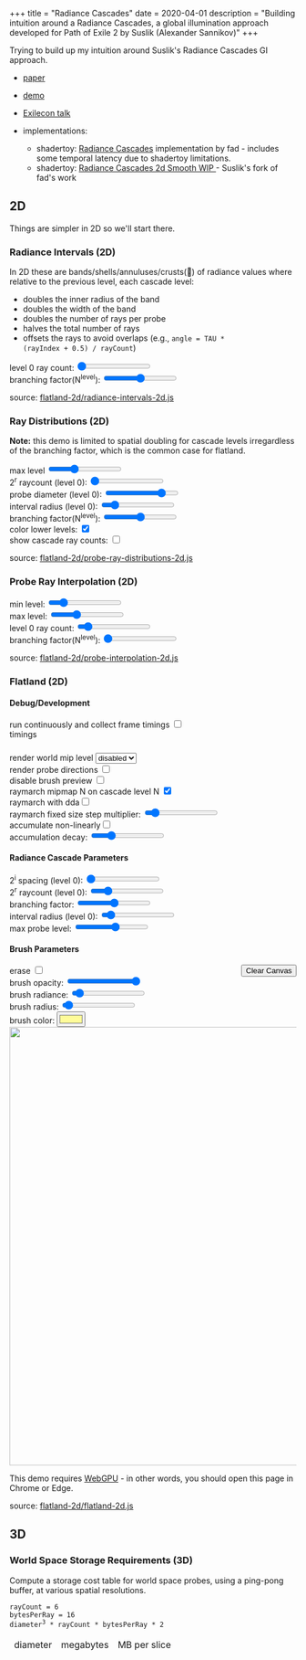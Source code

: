 +++
title = "Radiance Cascades"
date = 2020-04-01
description = "Building intuition around a Radiance Cascades, a global illumination approach developed for Path of Exile 2 by Suslik (Alexander Sannikov)"
+++

Trying to build up my intuition around Suslik's Radiance Cascades GI approach.
- [paper](https://drive.google.com/file/d/1L6v1_7HY2X-LV3Ofb6oyTIxgEaP4LOI6/view?usp=sharing)
- [demo](https://www.youtube.com/watch?v=xkJ6i2N32Pc)
- [Exilecon talk](https://www.youtube.com/watch?v=B-ODrtmtpzM)

- implementations:
  - shadertoy: [Radiance Cascades](https://www.shadertoy.com/view/mtlBzX) implementation by fad - includes some temporal latency due to shadertoy limitations.
  - shadertoy: [Radiance Cascades 2d Smooth WIP
 ](https://www.shadertoy.com/view/mlSfRD) - Suslik's fork of fad's work

## 2D

Things are simpler in 2D so we'll start there.

### Radiance Intervals (2D)
<section id="radiance-intervals-2d-content">

  In 2D these are bands/shells/annuluses/crusts(🍕) of radiance values where relative to the previous level, each cascade level:
  - doubles the inner radius of the band
  - doubles the width of the band
  - doubles the number of rays per probe
  - halves the total number of rays
  - offsets the rays to avoid overlaps (e.g., <code>angle = TAU * (rayIndex + 0.5) / rayCount</code>)


  <section class="controls">
    <div class="level0RayCount-control control">
      level 0 ray count: <input type="range" min="4" max="8" value="4" />
      <output></output>
    </div>
    <div class="branchingFactor-control control">
      branching factor(N<sup>level</sup>): <input type="range" min="1" max="3" value="2">
      <output></output>
    </p>
  </section>
  <section class="center-align">
    <canvas width="1024" height="1024"></canvas>
  </section>
  <p>
    source: <a href="flatland-2d/radiance-intervals-2d.js" target="_blank">flatland-2d/radiance-intervals-2d.js</a>
  </p>
  <script type="module" src="flatland-2d/radiance-intervals-2d.js"></script>
</section>

### Ray Distributions (2D)
<section id="ray-distributions-2d-content">
  <p>
    <b>Note:</b> this demo is limited to spatial doubling for cascade levels irregardless of the branching factor, which is the common case for flatland.
  </p>

  <section class="controls">
    <section id="ray-distributions-2d-controls">
      <div class="maxLevel-control control">
        max level <input type="range" min="0" max="6" value="2">
        <output></output>
      </div>
      <div class="probeRayCount-control control">
        2<sup>r</sup> raycount (level 0): <input type="range" min="2" max="5" value="2">
        <output></output>
      </div>
      <div class="probeDiameter-control control">
        probe diameter (level 0): <input type="range" min="2" max="7" value="6">
        <output></output>
      </div>
      <div class="intervalRadius-control control">
        interval radius (level 0): <input type="range" min="0" max="64" value="9">
        <output></output>
      </div>
      <div class="branchingFactor-control control">
        branching factor(N<sup>level</sup>): <input type="range" min="1" max="3" value="2" name="level-branching-factor">
        <output></output>
      </div>
      <div class="colorLowerLevels-control control">
        color lower levels: <input type="checkbox" value="1" checked name="color-lower-levels">
      </div>
      <div class="showCascadeRayCounts-control control">
        show cascade ray counts: <input type="checkbox" value="1">
      </div>
    </section>
  </section>

  <section class="center-align">
    <canvas width="1024" height="1024"></canvas>
  </section>
  <p>
    source: <a href="flatland-2d/probe-ray-distributions-2d.js" target="_blank">flatland-2d/probe-ray-distributions-2d.js</a>
  </p>
  <script src="flatland-2d/probe-ray-distributions-2d.js" defer type="module"></script>
</section>

### Probe Ray Interpolation (2D)

<section id="probe-interpolation-2d-content">
  <section class="controls">
    <div class="minLevel-control control">
      min level: <input type="range" min="0" max="6" value="1">
      <output></output>
    </div>
    <div class="maxLevel-control control">
      max level: <input type="range" min="0" max="6" value="2">
      <output></output>
    </div>
    <div class="level0RayCount-control control">
      level 0 ray count: <input type="range" min="1" max="32" value="4" />
      <output></output>
    </div>
    <div class="branchingFactor-control control">
      branching factor(N<sup>level</sup>): <input type="range" min="1" max="3" value="1">
      <output></output>
    </p>
  </section>

  <section class="center-align">
    <canvas width="1024" height="1024"></canvas>
  </section>
  <p>
    source: <a href="flatland-2d/probe-interpolation-2d.js" target="_blank">flatland-2d/probe-interpolation-2d.js</a>
  </p>
  <script type="module" src="flatland-2d/probe-interpolation-2d.js"></script>
</section>

<!-- alias so the rename doesn't really break things-->
<span id="probe-ray-dda-2d"></span>

### Flatland (2D)

<section id="flatland-2d-content" class="has-webgpu">
  <section class="controls" class="webgpu-required">
    <h4>Debug/Development</h4>
    <div class="indent">
    <div class="debugPerformance-control control">
      run continuously and collect frame timings <input type="checkbox" value="1" />
      <span class="timestamp-query-unavailable error" style="display:none">unavailabe, look in the javascript console for "timestamp-query"</span>
      <div class="performance-output" style="margin-right: -50%">
        timings
        <code><pre></pre></code>
      </div>
    </div>
    <div class="debugWorldMipmapLevelRender-control control">
    render world mip level
    <select>
      <option value="-1">disabled</option>
      <option value="0">0</option>
      <option value="1">1</option>
      <option value="2">2</option>
      <option value="3">3</option>
      <option value="4">4</option>
      <option value="5">5</option>
      <option value="6">6</option>
      <option value="7">7</option>
      <option value="8">8</option>
      <option value="9">9</option>
    </select>
    </div>
    <div class="debugProbeDirections-control control">
      render probe directions <input type="checkbox" value="1" />
    </div>
    <div class="debugDisbleBrushPreview-control control">
      disable brush preview <input type="checkbox" value="1" />
    </div>
    <div class="debugRaymarchMipmaps-control control">
      raymarch mipmap N on cascade level N <input type="checkbox" value="1" checked />
    </div>
    <div class="debugRaymarchWithDDA-control control">
      raymarch with dda<input type="checkbox" value="1" />
    </div>
    <div class="debugRaymarchFixedSizeStepMultiplier-control control">
      raymarch fixed size step multiplier: <input type="range" min="1" max="1000" value="100">
      <output></output>
    </div>
    <div class="debugAccumulateNonlinearly-control control">
      accumulate non-linearly<input type="checkbox" value="1" />
    </div>
    <div class="debugAccumulationDecay-control control">
      accumulation decay: <input type="range" min="1" max="400" value="100">
      <output></output>
    </div>
    </div>
    <h4>Radiance Cascade Parameters</h4>
    <div class="indent">
      <div class="probeRadius-control control">
        2<sup>i</sup> spacing (level 0): <input type="range" min="1" max="9" value="1">
        <output></output>
      </div>
      <div class="probeRayCount-control control">
        2<sup>r</sup> raycount (level 0): <input type="range" min="1" max="6" value="2">
        <output></output>
      </div>
      <div class="branchingFactor-control control">
        branching factor: <input type="range" min="1" max="3" value="2">
        <output></output>
      </div>
      <div class="intervalRadius-control control">
        interval radius (level 0): <input type="range" min="0" max="32.0" value="2.6" step="0.1">
        <output></output>
      </div>
      <div class="maxProbeLevel-control control">
        max probe level: <input type="range" min="0" max="9" value="5">
        <output></output>
      </div>
    </div>
    <h4>Brush Parameters</h4>
    <div class="indent">
      <div class="control" style="float: right">
        <button name="clear-button">Clear Canvas</button>
      </div>
      <div class="control brushEraseMode-control">
        erase <input type="checkbox" value="1" />
      </div>
      <div class="control brushOpacity-control">
        brush opacity: <input type="range" min="0" max="255" value="255" step="1">
        <output></output>
      </div>
      <div class="brushRadiance-control control">
        brush radiance: <input type="range" min="0" max="20" value="1" step="0.01">
        <output></output>
      </div>
      <div class="brushRadius-control control">
        brush radius: <input type="range" min="2" max="100" value="5">
        <output></output>
      </div>
      <div class="brushColor-control control">
        brush color: <input type="color" value="#FFFC99">
      </div>
    </div>
  </section>
  <section class="center-align">
    <canvas id="flatland-2d-canvas" class="webgpu-required" width="1024" height="1024"></canvas>
    <section class="center-align webgpu-missing error-border">
      <img src="/img/webgpu-responsive.svg" width="768" height="768" />
      <p class="error">
        This demo requires <a href="https://en.wikipedia.org/wiki/WebGPU">WebGPU</a> - in other words, you should open this page in Chrome or Edge.
      <p>
    </section>
  </section>
  <p>
    source: <a href="flatland-2d/flatland-2d.js" target="_blank">flatland-2d/flatland-2d.js</a>
  </p>
  <script type="module" src="flatland-2d/flatland-2d.js"></script>
</section>

## 3D

### World Space Storage Requirements (3D)
<section id="world-space-storage-requirements-3d-content">
  <p>
    Compute a storage cost table for world space probes, using a ping-pong buffer, at various
    spatial resolutions.
  </p>
  <code><pre>
rayCount = 6
bytesPerRay = 16
diameter<sup>3</sup> * rayCount * bytesPerRay * 2</pre></code>
  <table>
    <thead>
      <tr>
        <td>diameter</td>
        <td>megabytes</td>
        <td>MB per slice</td>
      </tr>
    </thead>
    <tbody>
    </tbody>
  </table>

  <script type="module">
    const root = document.querySelector('#world-space-storage-requirements-3d-content')

    const tbody = root.querySelector('tbody')
    const rayCount = 6
    const bytesPerRay = 16
    const MB = Math.pow(1024, 2)
    for (let d = 4; d<11; d++) {
      let diameter = Math.pow(2, d)
      let volume = Math.pow(diameter, 3)
      let area = Math.pow(diameter, 2)

      const row = document.createElement('tr')
      const cellDiameter = document.createElement('td')
      cellDiameter.innerText = diameter
      row.appendChild(cellDiameter)

      {
        const cellMemory = document.createElement('td')
        cellMemory.innerText = (volume * rayCount * bytesPerRay)/MB * 2
        row.appendChild(cellMemory)
      }

      {
        const cellMemory = document.createElement('td')
        cellMemory.innerText = (area * rayCount * bytesPerRay)/MB * 2
        row.appendChild(cellMemory)
      }

      tbody.appendChild(row)
    }

  </script>
</section>
